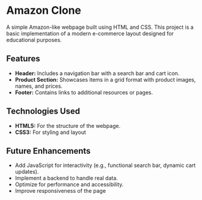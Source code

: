 # Amazon Clone

A simple Amazon-like webpage built using HTML and CSS. This project is a basic implementation of a modern e-commerce layout designed for educational purposes.

## Features

- **Header:** Includes a navigation bar with a search bar and cart icon.
- **Product Section:** Showcases items in a grid format with product images, names, and prices.
- **Footer:** Contains links to additional resources or pages.

## Technologies Used

- **HTML5:** For the structure of the webpage.
- **CSS3:** For styling and layout

## Future Enhancements

- Add JavaScript for interactivity (e.g., functional search bar, dynamic cart updates).
- Implement a backend to handle real data.
- Optimize for performance and accessibility.
- Improve responsiveness of the page
